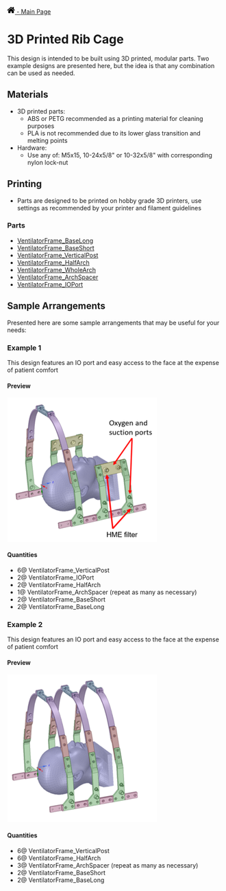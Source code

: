 [<img src="../Images/home.png" width="18"> - Main Page](../README.md)

# 3D Printed Rib Cage
This design is intended to be built using 3D printed, modular parts. Two example designs are presented here, but the idea is that any combination can be used as needed.

## Materials
- 3D printed parts:
  - ABS or PETG recommended as a printing material for cleaning purposes
  - PLA is not recommended due to its lower glass transition and melting points
- Hardware:
  - Use any of: M5x15, 10-24x5/8" or 10-32x5/8" with corresponding nylon lock-nut

## Printing
- Parts are designed to be printed on hobby grade 3D printers, use settings as recommended by your printer and filament guidelines

### Parts
- [VentilatorFrame_BaseLong](../Models/VentilatorFrame_BaseLong.stl)
- [VentilatorFrame_BaseShort](../Models/VentilatorFrame_BaseShort.stl)
- [VentilatorFrame_VerticalPost](../Models/VentilatorFrame_VerticalPost.stl)
- [VentilatorFrame_HalfArch](../Models/VentilatorFrame_HalfArch.stl)
- [VentilatorFrame_WholeArch](../Models/VentilatorFrame_WholeArch.stl)
- [VentilatorFrame_ArchSpacer](../Models/VentilatorFrame_ArchSpacer.stl)
- [VentilatorFrame_IOPort](../Models/VentilatorFrame_IOPort.stl)


## Sample Arrangements
Presented here are some sample arrangements that may be useful for your needs:

### Example 1
This design features an IO port and easy access to the face at the expense of patient comfort

#### Preview

<img alt="First design preview" src="../Images/3dprinted_examples.png" width="350">

#### Quantities
- 6@ VentilatorFrame_VerticalPost
- 2@ VentilatorFrame_IOPort
- 2@ VentilatorFrame_HalfArch
- 1@ VentilatorFrame_ArchSpacer (repeat as many as necessary)
- 2@ VentilatorFrame_BaseShort
- 2@ VentilatorFrame_BaseLong

### Example 2
This design features an IO port and easy access to the face at the expense of patient comfort

#### Preview

<img alt="Second design preview" src="../Images/3dprinted_examples_2.png" width="350">

#### Quantities
- 6@ VentilatorFrame_VerticalPost
- 6@ VentilatorFrame_HalfArch
- 3@ VentilatorFrame_ArchSpacer (repeat as many as necessary)
- 2@ VentilatorFrame_BaseShort
- 2@ VentilatorFrame_BaseLong
